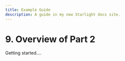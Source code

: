 ```yaml
---
title: Example Guide
description: A guide in my new Starlight docs site.
---
```


# 9. Overview of Part 2

Getting started....